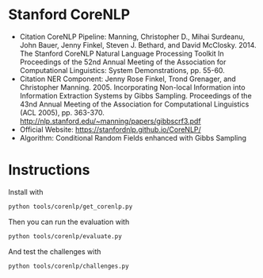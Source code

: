 # Stanford CoreNLP

- Citation CoreNLP Pipeline: Manning, Christopher D., Mihai Surdeanu, John Bauer, Jenny Finkel, Steven J. Bethard, and David McClosky. 2014. The Stanford CoreNLP Natural Language Processing Toolkit In Proceedings of the 52nd Annual Meeting of the Association for Computational Linguistics: System Demonstrations, pp. 55-60.
- Citation NER Component: Jenny Rose Finkel, Trond Grenager, and Christopher Manning. 2005. Incorporating Non-local Information into Information Extraction Systems by Gibbs Sampling. Proceedings of the 43nd Annual Meeting of the Association for Computational Linguistics (ACL 2005), pp. 363-370. http://nlp.stanford.edu/~manning/papers/gibbscrf3.pdf
- Official Website: https://stanfordnlp.github.io/CoreNLP/
- Algorithm: Conditional Random Fields enhanced with Gibbs Sampling

# Instructions

Install with

```bash
python tools/corenlp/get_corenlp.py
```

Then you can run the evaluation with

```bash
python tools/corenlp/evaluate.py
```

And test the challenges with

```bash
python tools/corenlp/challenges.py
```
